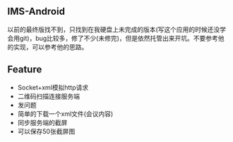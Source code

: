 ## IMS-Android

以前的最终版找不到，只找到在我硬盘上未完成的版本(写这个应用的时候还没学会用git)，bug比较多，修了不少(未修完)，但是依然托管出来开坑。不要参考他的实现，可以参考他的思路。


## Feature

* Socket+xml模拟http请求
* 二维码扫描连接服务端
* 发问题
* 简单的下载一个xml文件(会议内容)
* 同步服务端的截屏
* 可以保存50张截屏图




